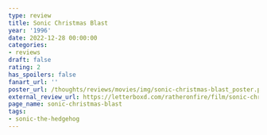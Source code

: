```yaml
---
type: review
title: Sonic Christmas Blast
year: '1996'
date: 2022-12-28 00:00:00
categories:
- reviews
draft: false
rating: 2
has_spoilers: false
fanart_url: ''
poster_url: /thoughts/reviews/movies/img/sonic-christmas-blast_poster.png
external_review_url: https://letterboxd.com/ratheronfire/film/sonic-christmas-blast/
page_name: sonic-christmas-blast
tags:
- sonic-the-hedgehog
---
```


